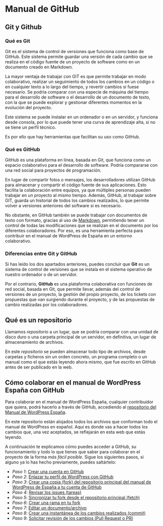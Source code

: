 # Manual de GitHub

## Git y Github

### Qué es Git

Git es el sistema de control de versiones que funciona como base de GitHub. Este sistema permite guardar una versión de cada cambio que se realiza en el código fuente de un proyecto de software como en un documento creado en Markdown.

La mayor ventaja de trabajar con GIT es que permite trabajar en modo colaborativo, realizar un seguimiento de todos los cambios en un código o en cualquier texto a lo largo del tiempo, y revertir cambios si fuese necesario. Se podría comparar con una especie de máquina del tiempo para el desarrollo de software o el desarrollo de un documento de texto, con la que se puede explorar y gestionar diferentes momentos en la evolución del proyecto.

Este sistema se puede instalar en un ordenador o en un servidor, y funciona desde consola, por lo que puede tener una curva de aprendizaje alta, si no se tiene un perfil técnico. 

Es por ello que hay herramientas que facilitan su uso como GitHub.

### Qué es GitHub

GitHub es una plataforma en línea, basada en Git, que funciona como un espacio colaborativo para el desarrollo de software. Podría compararse con una red social para proyectos de programación. 

En lugar de compartir fotos o mensajes, los desarrolladores utilizan GitHub para almacenar y compartir el código fuente de sus aplicaciones. Esto facilita la colaboración entre equipos, ya que múltiples personas pueden trabajar en un proyecto al mismo tiempo. Además, GitHub, al trabajar sobre GIT, guarda un historial de todos los cambios realizados, lo que permite volver a versiones anteriores del software si es necesario. 

No obstante, en GitHub también se puede trabajar con documentos de texto con formato, gracias al uso de [Markdown](https://es.wordpress.org/team/handbook/manuales/markdown/), permitiendo tener un control de todas las modificaciones que se realizan en el documento por los diferentes colaboradores. Por eso, es una herramienta perfecta para contribuir en el manual de WordPress de España en un entorno colaborativo.

### Diferencias entre Git y GitHub

Si has leído los dos apartados anteriores, puedes concluir que **Git** es un sistema de control de versiones que se instala en el sistema operativo de nuestro ordenador o de un servidor.

Por el contrario, **GitHub** es una plataforma colaborativa con funciones de red social, basada en Git, que permite llevar, además del control de versiones de un proyecto, la gestión del propio proyecto, de los tickets con propuestas que van surgiendo durante el proyecto, y de las propuestas de cambio realizadas por los colaboradores.

## Qué es un repositorio

Llamamos _repositorio_ a un lugar, que se podría comparar con una unidad de disco duro o una carpeta principal de un servidor, en definitiva, un lugar de almacenamiento de archivos.

En este _repositorio_ se pueden almacenar todo tipo de archivos, desde carpetas y ficheros sin un orden concreto, un programa completo o un manual como el que estás leyendo ahora mismo, que fue escrito en GitHub antes de ser publicado en la web.

## Cómo colaborar en el manual de WordPress España con GitHub

Para colaborar en el manual de WordPress España, cualquier contribuidor que quiera, podrá hacerlo a través de GitHub, accediendo al [repositorio del Manual de WordPress España](https://github.com/WordPress/spain-handbook).

En este repositorio están alojados todos los archivos que conforman todo el manual de WordPress en español. Aquí es donde vas a hacer todos los cambios que, una vez aceptados, se reflejarán en esta web que estás leyendo.

A continuación te explicamos cómo puedes acceder a GitHub, su funcionamiento y todo lo que tienes que saber para colaborar en el proyecto de la forma *más fácil posible*. Sigue los siguientes pasos, si alguno ya lo has hecho previamente, puedes saltártelo:

- _Paso 1_: [Crear una cuenta en GitHub](https://es.wordpress.org/team/handbook/manuales/github/crear/)
- _Paso 2_: [Enlazar tu perfil de WordPress con GitHub](https://es.wordpress.org/team/handbook/manuales/wordpress/sincronizar/)
- _Paso 3_: [Crear una copia (fork) del repositorio principal del manual de WordPress de España a tu cuenta de GitHub](https://es.wordpress.org/team/handbook/manuales/github/fork/)
- _Paso 4_: [Revisar los issues (tareas)](https://es.wordpress.org/team/handbook/manuales/github/issues/)
- _Paso 5_: [Sincronizar tu fork desde el repositorio principal (fetch)](https://es.wordpress.org/team/handbook/manuales/github/fetch/)
- _Paso 6_: [Crear una rama en tu fork](https://es.wordpress.org/team/handbook/manuales/github/rama/)
- _Paso 7_: [Editar un documento/archivo](https://es.wordpress.org/team/handbook/manuales/github/editardocumento/)
- _Paso 8_: [Crear una instantánea de los cambios realizados (commit)](https://es.wordpress.org/team/handbook/manuales/github/commit/)
- _Paso 9_: [Solicitar revisión de los cambios (Pull Request o PR)](https://es.wordpress.org/team/handbook/manuales/github/pullrequest/)

